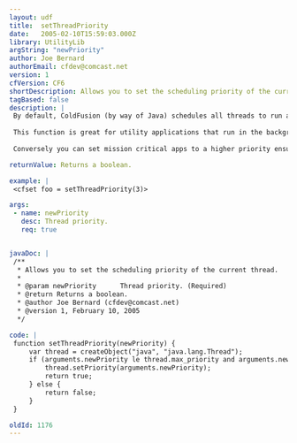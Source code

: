 ```yaml
---
layout: udf
title:  setThreadPriority
date:   2005-02-10T15:59:03.000Z
library: UtilityLib
argString: "newPriority"
author: Joe Bernard
authorEmail: cfdev@comcast.net
version: 1
cfVersion: CF6
shortDescription: Allows you to set the scheduling priority of the current thread.
tagBased: false
description: |
 By default, ColdFusion (by way of Java) schedules all threads to run at a priority of 5. This means that computing cycles are distributed to each thread evenly. This function allows you to adjust that priority and tell CF (Java) which threads are more important and which can wait.
 
 This function is great for utility applications that run in the background and hog the CPU. By setting those apps to a lower priority, they will yield system resources to other requests, such as requests to your web site. 
 
 Conversely you can set mission critical apps to a higher priority ensuring that they can max out system resources if they need to.

returnValue: Returns a boolean.

example: |
 <cfset foo = setThreadPriority(3)>

args:
 - name: newPriority
   desc: Thread priority.
   req: true


javaDoc: |
 /**
  * Allows you to set the scheduling priority of the current thread.
  * 
  * @param newPriority      Thread priority. (Required)
  * @return Returns a boolean. 
  * @author Joe Bernard (cfdev@comcast.net) 
  * @version 1, February 10, 2005 
  */

code: |
 function setThreadPriority(newPriority) {
     var thread = createObject("java", "java.lang.Thread");
     if (arguments.newPriority le thread.max_priority and arguments.newPriority ge thread.min_priority) {
         thread.setPriority(arguments.newPriority);
         return true;
     } else {
         return false;
     }
 }

oldId: 1176
---
```


